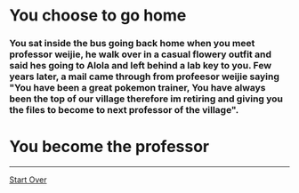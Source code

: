 # You choose to go home
### You sat inside the bus going back home when you meet professor weijie, he walk over in a casual flowery outfit and said hes going to Alola and left behind a lab key to you. Few years later, a mail came through from profeesor weijie saying "You have been a great pokemon trainer, You have always been the top of our village therefore im retiring and giving you the files to become to next professor of the village".
# You become the professor
---
[Start Over](start.md)